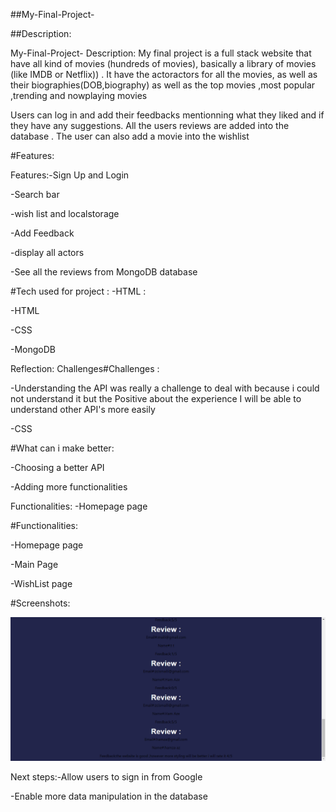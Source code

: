 ##My-Final-Project-

##Description:

My-Final-Project- Description: My final project is a full stack website that have all kind of movies (hundreds of movies), basically a library of movies (like IMDB or Netflix)) . It have the actoractors for all the movies, as well as their biographies(DOB,biography) as well as the top movies ,most popular ,trending and nowplaying movies

Users can log in and add their feedbacks mentionning what they liked and if they have any suggestions. All the users reviews are added into the database . The user can also add a movie into the wishlist

#Features:

Features:-Sign Up and Login

-Search bar

-wish list and localstorage

-Add Feedback

-display all actors

-See all the reviews from MongoDB database

#Tech used for project : -HTML :

-HTML

-CSS

-MongoDB

Reflection: Challenges#Challenges :

-Understanding the API was really a challenge to deal with because i could not understand it but the Positive about the experience I will be able to understand other API's more easily

-CSS

#What can i make better:

-Choosing a better API

-Adding more functionalities

Functionalities: -Homepage page

#Functionalities:

-Homepage page

-Main Page

-WishList page

#Screenshots:

![](myfinalproject/src/images/reviews.png)


Next steps:-Allow users to sign in from Google

-Enable more data manipulation in the database


